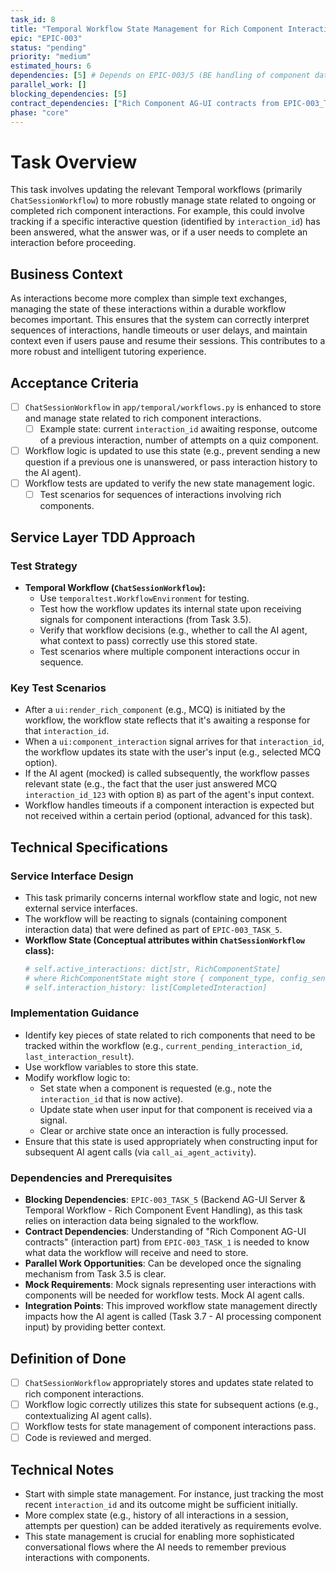 ```yaml
---
task_id: 8
title: "Temporal Workflow State Management for Rich Component Interactions"
epic: "EPIC-003"
status: "pending"
priority: "medium"
estimated_hours: 6
dependencies: [5] # Depends on EPIC-003/5 (BE handling of component data)
parallel_work: []
blocking_dependencies: [5]
contract_dependencies: ["Rich Component AG-UI contracts from EPIC-003_TASK_1 (interaction part)"] # For understanding data flow
phase: "core"
---
```


# Task Overview
This task involves updating the relevant Temporal workflows (primarily `ChatSessionWorkflow`) to more robustly manage state related to ongoing or completed rich component interactions. For example, this could involve tracking if a specific interactive question (identified by `interaction_id`) has been answered, what the answer was, or if a user needs to complete an interaction before proceeding.

## Business Context
As interactions become more complex than simple text exchanges, managing the state of these interactions within a durable workflow becomes important. This ensures that the system can correctly interpret sequences of interactions, handle timeouts or user delays, and maintain context even if users pause and resume their sessions. This contributes to a more robust and intelligent tutoring experience.

## Acceptance Criteria
- [ ] `ChatSessionWorkflow` in `app/temporal/workflows.py` is enhanced to store and manage state related to rich component interactions.
  - [ ] Example state: current `interaction_id` awaiting response, outcome of a previous interaction, number of attempts on a quiz component.
- [ ] Workflow logic is updated to use this state (e.g., prevent sending a new question if a previous one is unanswered, or pass interaction history to the AI agent).
- [ ] Workflow tests are updated to verify the new state management logic.
  - [ ] Test scenarios for sequences of interactions involving rich components.

## Service Layer TDD Approach
### Test Strategy
- **Temporal Workflow (`ChatSessionWorkflow`):**
  - Use `temporaltest.WorkflowEnvironment` for testing.
  - Test how the workflow updates its internal state upon receiving signals for component interactions (from Task 3.5).
  - Verify that workflow decisions (e.g., whether to call the AI agent, what context to pass) correctly use this stored state.
  - Test scenarios where multiple component interactions occur in sequence.

### Key Test Scenarios
- After a `ui:render_rich_component` (e.g., MCQ) is initiated by the workflow, the workflow state reflects that it's awaiting a response for that `interaction_id`.
- When a `ui:component_interaction` signal arrives for that `interaction_id`, the workflow updates its state with the user's input (e.g., selected MCQ option).
- If the AI agent (mocked) is called subsequently, the workflow passes relevant state (e.g., the fact that the user just answered MCQ `interaction_id_123` with option `B`) as part of the agent's input context.
- Workflow handles timeouts if a component interaction is expected but not received within a certain period (optional, advanced for this task).

## Technical Specifications
### Service Interface Design
- This task primarily concerns internal workflow state and logic, not new external service interfaces.
- The workflow will be reacting to signals (containing component interaction data) that were defined as part of `EPIC-003_TASK_5`.
- **Workflow State (Conceptual attributes within `ChatSessionWorkflow` class):**
  ```python
  # self.active_interactions: dict[str, RichComponentState]
  # where RichComponentState might store { component_type, config_sent, user_input, status }
  # self.interaction_history: list[CompletedInteraction]
  ```

### Implementation Guidance
- Identify key pieces of state related to rich components that need to be tracked within the workflow (e.g., `current_pending_interaction_id`, `last_interaction_result`).
- Use workflow variables to store this state.
- Modify workflow logic to:
  - Set state when a component is requested (e.g., note the `interaction_id` that is now active).
  - Update state when user input for that component is received via a signal.
  - Clear or archive state once an interaction is fully processed.
- Ensure that this state is used appropriately when constructing input for subsequent AI agent calls (via `call_ai_agent_activity`).

### Dependencies and Prerequisites
- **Blocking Dependencies**: `EPIC-003_TASK_5` (Backend AG-UI Server & Temporal Workflow - Rich Component Event Handling), as this task relies on interaction data being signaled to the workflow.
- **Contract Dependencies**: Understanding of "Rich Component AG-UI contracts" (interaction part) from `EPIC-003_TASK_1` is needed to know what data the workflow will receive and need to store.
- **Parallel Work Opportunities**: Can be developed once the signaling mechanism from Task 3.5 is clear.
- **Mock Requirements**: Mock signals representing user interactions with components will be needed for workflow tests. Mock AI agent calls.
- **Integration Points**: This improved workflow state management directly impacts how the AI agent is called (Task 3.7 - AI processing component input) by providing better context.

## Definition of Done
- [ ] `ChatSessionWorkflow` appropriately stores and updates state related to rich component interactions.
- [ ] Workflow logic correctly utilizes this state for subsequent actions (e.g., contextualizing AI agent calls).
- [ ] Workflow tests for state management of component interactions pass.
- [ ] Code is reviewed and merged.

## Technical Notes
- Start with simple state management. For instance, just tracking the most recent `interaction_id` and its outcome might be sufficient initially.
- More complex state (e.g., history of all interactions in a session, attempts per question) can be added iteratively as requirements evolve.
- This state management is crucial for enabling more sophisticated conversational flows where the AI needs to remember previous interactions with components.
